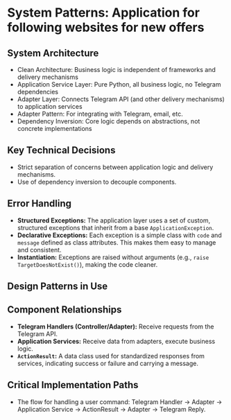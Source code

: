 # System Patterns: Application for following websites for new offers

## System Architecture
- Clean Architecture: Business logic is independent of frameworks and delivery mechanisms
- Application Service Layer: Pure Python, all business logic, no Telegram dependencies
- Adapter Layer: Connects Telegram API (and other delivery mechanisms) to application services
- Adapter Pattern: For integrating with Telegram, email, etc.
- Dependency Inversion: Core logic depends on abstractions, not concrete implementations

## Key Technical Decisions
- Strict separation of concerns between application logic and delivery mechanisms.
- Use of dependency inversion to decouple components.

## Error Handling
- **Structured Exceptions:** The application layer uses a set of custom, structured exceptions that inherit from a base `ApplicationException`.
- **Declarative Exceptions:** Each exception is a simple class with `code` and `message` defined as class attributes. This makes them easy to manage and consistent.
- **Instantiation:** Exceptions are raised without arguments (e.g., `raise TargetDoesNotExist()`), making the code cleaner.

## Design Patterns in Use

## Component Relationships
- **Telegram Handlers (Controller/Adapter):** Receive requests from the Telegram API.
- **Application Services:** Receive data from adapters, execute business logic.
- **`ActionResult`:** A data class used for standardized responses from services, indicating success or failure and carrying a message.

## Critical Implementation Paths
- The flow for handling a user command: Telegram Handler -> Adapter -> Application Service -> ActionResult -> Adapter -> Telegram Reply.
